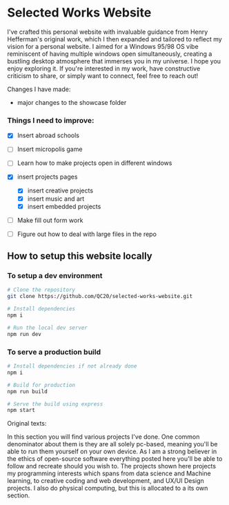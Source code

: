 # Selected Works Website
I've crafted this personal website with invaluable guidance from Henry Hefferman's original work, which I then expanded and tailored to reflect my vision for a personal website. I aimed for a Windows 95/98 OS vibe reminiscent of having multiple windows open simultaneously, creating a bustling desktop atmosphere that immerses you in my universe. I hope you enjoy exploring it. If you're interested in my work, have constructive criticism to share, or simply want to connect, feel free to reach out!

Changes I have made:
- major changes to the showcase folder

### Things I need to improve:
- [x] Insert abroad schools
- [ ] Insert micropolis game
- [ ] Learn how to make projects open in different windows
- [x] insert projects pages
  - [x] insert creative projects
  - [x] insert music and art
  - [x] insert embedded projects 
- [ ] Make fill out form work
- [ ] Figure out how to deal with large files in the repo


## How to setup this website locally

### To setup a dev environment

```bash
# Clone the repository
git clone https://github.com/QC20/selected-works-website.git

# Install dependencies 
npm i

# Run the local dev server
npm run dev
```

### To serve a production build

```bash
# Install dependencies if not already done
npm i

# Build for production
npm run build

# Serve the build using express
npm start
```




Original texts:

In this section you will find various projects I've done. One common denominator about them is  they are all solely pc-based, meaning you'll be able to run them yourself on your own device. As I am a strong believer in the ethics of open-source software everything posted here you'll be able to follow and recreate should you wish to.  The projects shown here projects my programming interests which spans from data science and Machine learning, to creative coding and web development, and UX/UI Design projects. I also do physical computing, but this is allocated to a its own section.